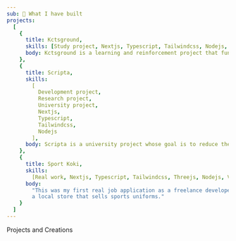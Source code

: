 ```yaml
---
sub: 🧱 What I have built
projects:
  [
    {
      title: Kctsground,
      skills: [Study project, Nextjs, Typescript, Tailwindcss, Nodejs, Vercel],
      body: Kctsground is a learning and reinforcement project that functions as an interactive code playground. It allows users to easily run and share simple web code using dynamic URLs.
    },
    {
      title: Scripta,
      skills:
        [
          Development project,
          Research project,
          University project,
          Nextjs,
          Typescript,
          Tailwindcss,
          Nodejs
        ],
      body: Scripta is a university project whose goal is to reduce the dependence on automatic spell checkers and provide a solution to the spelling and writing errors that many students experience when preparing academic documents.
    },
    {
      title: Sport Koki,
      skills:
        [Real work, Nextjs, Typescript, Tailwindcss, Threejs, Nodejs, Vercel],
      body:
        "This was my first real job application as a freelance developer. It's for Sport Koki,
        a local store that sells sports uniforms."
    }
  ]
---
```


Projects and Creations
